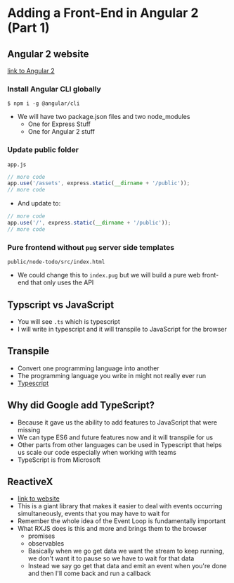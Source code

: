 # Adding a Front-End in Angular 2 (Part 1)
## Angular 2 website
[link to Angular 2](https://angular.io/)

### Install Angular CLI globally
`$ npm i -g @angular/cli`

* We will have two package.json files and two node_modules
    - One for Express Stuff
    - One for Angular 2 stuff

### Update public folder
`app.js`

```js
// more code
app.use('/assets', express.static(__dirname + '/public'));
// more code
```

* And update to:

```js
// more code
app.use('/', express.static(__dirname + '/public'));
// more code
```

### Pure frontend without `pug` server side templates
`public/node-todo/src/index.html`

* We could change this to `index.pug` but we will build a pure web front-end that only uses the API

## Typscript vs JavaScript
* You will see `.ts` which is typescript
* I will write in typescript and it will transpile to JavaScript for the browser

## Transpile
* Convert one programming language into another
* The programming language you write in might not really ever run
* [Typescript](https://www.typescriptlang.org/)

## Why did Google add TypeScript?
* Because it gave us the ability to add features to JavaScript that were missing
* We can type ES6 and future features now and it will transpile for us
* Other parts from other languages can be used in Typescript that helps us scale our code especially when working with teams
* TypeScript is from Microsoft

## ReactiveX
* [link to website](http://reactivex.io/)
* This is a giant library that makes it easier to deal with events occurring simultaneously, events that you may have to wait for
* Remember the whole idea of the Event Loop is fundamentally important
* What RXJS does is this and more and brings them to the browser
    - promises
    - observables
    - Basically when we go get data we want the stream to keep running, we don't want it to pause so we have to wait for that data
    - Instead we say go get that data and emit an event when you're done and then I'll come back and run a callback


